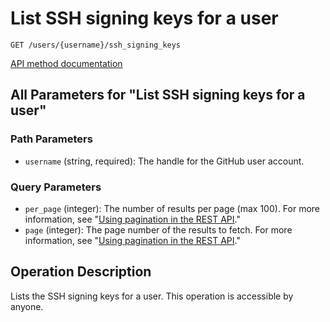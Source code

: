 # List SSH signing keys for a user

`GET /users/{username}/ssh_signing_keys`

[API method documentation](https://docs.github.com/rest/users/ssh-signing-keys#list-ssh-signing-keys-for-a-user)

## All Parameters for "List SSH signing keys for a user"

### Path Parameters

- `username` (string, required): The handle for the GitHub user account.
### Query Parameters

- `per_page` (integer): The number of results per page (max 100). For more information, see "[Using pagination in the REST API](https://docs.github.com/rest/using-the-rest-api/using-pagination-in-the-rest-api)."
- `page` (integer): The page number of the results to fetch. For more information, see "[Using pagination in the REST API](https://docs.github.com/rest/using-the-rest-api/using-pagination-in-the-rest-api)."

## Operation Description

Lists the SSH signing keys for a user. This operation is accessible by anyone.
